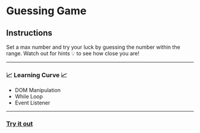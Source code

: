 # Guessing Game 
## Instructions
Set a max number and try your luck by guessing the number within the range. Watch out for hints 💡 to see how close you are! 

---

### 📈 Learning Curve 📈
- DOM Manipulation
- While Loop
- Event Listener

---

### <a href="#"> Try it out </a>
